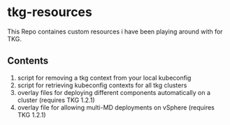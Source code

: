 # tkg-resources

This Repo containes custom resources i have been playing around with for TKG.
## Contents
1. script for removing a tkg context from your local kubeconfig
2. script for retrieving kubeconfig contexts for all tkg clusters
3. overlay files for deploying different components automatically on a cluster (requires TKG 1.2.1)
4. overlay file for allowing multi-MD deployments on vSphere (requires TKG 1.2.1)

